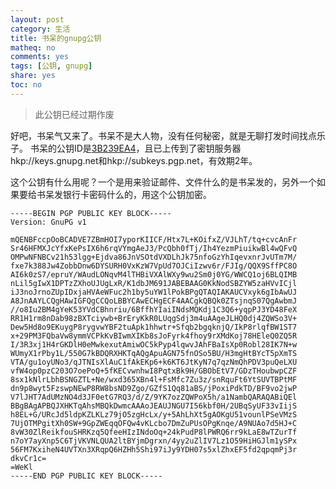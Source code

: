 ```yaml
---
layout: post
category: 生活
title: 书呆的gnupg公钥
matheq: no
comments: yes
tags: [公钥, gnupg]
share: yes
toc: no
---
```



> 此公钥已经过期作废


好吧，书呆气又来了。书呆不是大人物，没有任何秘密，就是无聊打发时间找点乐子。
书呆的公钥ID是[3B239EA4](https://yanshuo.name/public-key.txt "3B239EA4")，且已上传到了密钥服务器hkp://keys.gnupg.net和hkp://subkeys.pgp.net，有效期2年。

这个公钥有什么用呢？一个是用来验证邮件、文件什么的是书呆发的，另外一个如果要给书呆发银行卡密码什么的，用这个公钥加密。




	-----BEGIN PGP PUBLIC KEY BLOCK-----
	Version: GnuPG v1

	mQENBFccpOoBCADVE7ZBmHOI7yporKIICF/Htx7L+KOifxZ/VJLhT/tq+cvcAnFr
	Sr46HFMXJcYfxKePsIX6h6rqVYmgAeJ3/PcQbh0fTj/Ih4YezmPiuikwBl4wQFvQ
	OMPwNFNBCv21h53lgg+Ejdva86JnVSOtdVXDLhJk75nfoGzYhIqevxnrJvUTm7M/
	fxe7k388Jw4ZobbDnw6DYSURH0VxKzW7VpUd7OJCiIzwv6r/FJIg/QQX9SffPC8O
	AI6k0zS7/epruY/WAudLONqvM4lTHBiVXAlWXy9wu2Sm0j0YG/WWCQ1oj6BLQIMB
	nLil5gIwX1DPTzZXhoUJUgLxR/K1dbJM691JABEBAAG0KkNodSBZYW5zaHVvICjl
	iJ3noJrnoZUpIDxjaHVAeWFuc2h1by5uYW1lPokBPgQTAQIAKAUCVxyk6gIbAwUJ
	A8JnAAYLCQgHAwIGFQgCCQoLBBYCAwECHgECF4AACgkQBQk0ZTsjnqS07QgAwbmJ
	//o8Iu2BM4gYeK53YVdCBhnriu/6BffhYIaiINdsMQKdj1C3Q6+yqpPJ3YD48FeX
	RR1H1rm8nDab98zBXTciywb+BrEryKkR0LUqgSdj3m4uAAgeJLHQ0dj4ZQWSo3V+
	Dew5Hd8o9EKuygP8rygvwYBF2tuApk1hhwtr+Sfqb2bgqknjQ/IkP8rlqfBW1ST7
	x+29PM3FQbaVw8ymmVCPkKvBIwmXIKb8sJoFyrk4fhoy9rXMdKoj78HEleQ0ZQ5R
	I/3R3xj1H4rGKDlH0eMwkexutAmiwOC5kPyp4lqwvJAhFBaIsXp0Robl28IK7N+w
	WUmyX1rPby1L/550G7kBDQRXHKTqAQgApuAGN75fnOSo5BU/H3mgHtBYcT5pXmTS
	VTA/gu1oyUNo3/qJTNIsXlAuC1fAkEKp6+k6KT6JtKyN7q7qzNmQhPDV3puQeLXU
	vfW4op0pzC203O7oePoQ+5fKECvwnhwI8PqtxBk9H/GBObEtV7/GDzTHoubwpCZF
	8sx1kNlrLbhBSNGZTL+Ne/wxd365XBn4l+FsMfc7Zu3z/snRquFt6YtSUVTBPtMF
	dn9p8wyt5FzswpNEwP8RW8bsND9Zgo/GZfS1Qq81aBS/jPoxiPdkTD/BF9vo2jwP
	V7lJHT7AdUMzNO4d3JF0etG7RQ3/d/Z/9YK7ozZQWPoX5h/a1NambQARAQABiQEl
	BBgBAgAPBQJXHKTqAhsMBQkDwmcAAAoJEAUJNGU7I56kbf0H/2UBqSyUF33vIijS
	h8EL+G/URcJd5ldpKZLKLz79jO5zgHcLx/y+5AhLhXt5gAOKgU51vounlPSeVMzS
	7UjOTMPgitXh0SW+9GpZWEqqOFQw4vKLcbo7DmZuPUsOPgKnqe/A9NUAo7d5HJ+C
	8vW30ZlReikfouSHRKzq5QfeeHIzINdoOq+24kPudP8lPWRQ6rr9kLaE8wTZurTf
	n7oY7ayXnp5C6TjVKVNLQUA2ltBYjmDgrxn/4yy2uZlIV7Lz1O59HiHGJlm1ySPx
	56FM7KxiheN4UVTXn3XRqpQ6HZHh5Shi97iJy9YDH07s5xlZhxEF5fd2qpqmPj3r
	dkvCr1c=
	=WeKl
	-----END PGP PUBLIC KEY BLOCK-----
